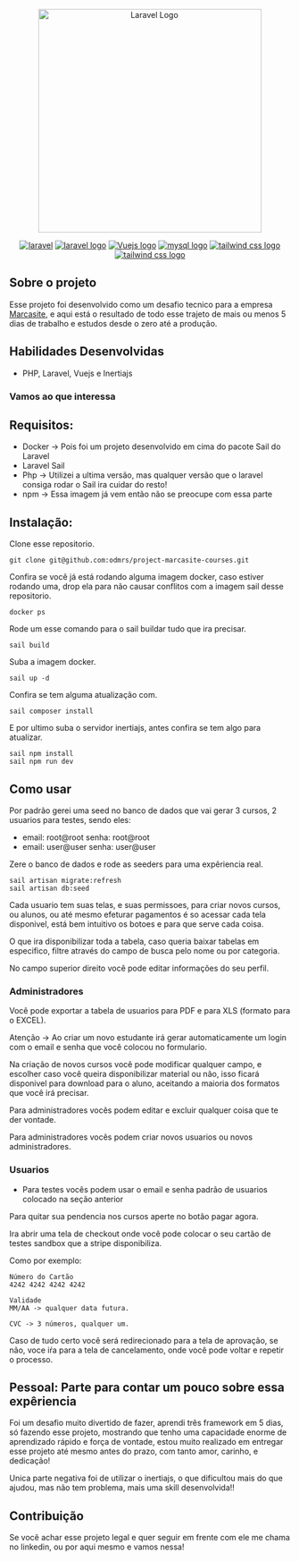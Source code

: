 <p align="center"><a target="_blank"><img src="storage/app/public/images/center-image.png" width="400" alt="Laravel Logo"></a></p>

<p align="center">
<a href="https://www.php.net/"><img src="https://img.shields.io/badge/PHP-777BB4?style=for-the-badge&logo=php&logoColor=white" alt="laravel"></a>
<a href="https://laravel.com/"><img src=" 	https://img.shields.io/badge/Laravel-FF2D20?style=for-the-badge&logo=laravel&logoColor=white" alt="laravel logo"></a>
<a href="https://br.vuejs.org/"><img src="https://img.shields.io/badge/Vue.js-35495E?style=for-the-badge&logo=vue.js&logoColor=4FC08D" alt="Vuejs logo"></a>
<a href="https://www.mysql.com/"><img src="https://img.shields.io/badge/MySQL-00000F?style=for-the-badge&logo=mysql&logoColor=white" alt="mysql logo"></a>
<a href="https://tailwindcss.com/"><img src=" 	https://img.shields.io/badge/Tailwind_CSS-38B2AC?style=for-the-badge&logo=tailwind-css&logoColor=white" alt="tailwind css logo"></a>
<a href="https://stripe.com/br"><img src="https://img.shields.io/badge/Stripe-626CD9?style=for-the-badge&logo=Stripe&logoColor=white" alt="tailwind css logo"></a>
</p>

## Sobre o projeto

Esse projeto foi desenvolvido como um desafio tecnico para a empresa [Marcasite](https://marcasite.com.br/), e aqui está o resultado de todo esse trajeto de mais ou menos 5 dias de trabalho e estudos desde o zero até a produção.

## Habilidades Desenvolvidas

-   PHP, Laravel, Vuejs e Inertiajs

### Vamos ao que interessa

## Requisitos:

-   Docker -> Pois foi um projeto desenvolvido em cima do pacote Sail do Laravel
-   Laravel Sail
-   Php -> Utilizei a ultima versão, mas qualquer versão que o laravel consiga rodar o Sail ira cuidar do resto!
-   npm -> Essa imagem já vem então não se preocupe com essa parte

## Instalação:

Clone esse repositorio.

```git
git clone git@github.com:odmrs/project-marcasite-courses.git
```

Confira se você já está rodando alguma imagem docker, caso estiver rodando uma, drop ela para não causar conflitos com a imagem sail desse repositorio.

```docker
docker ps
```

Rode um esse comando para o sail buildar tudo que ira precisar.

```sail
sail build
```

Suba a imagem docker.

```sail
sail up -d
```

Confira se tem alguma atualização com.

```sail
sail composer install
```

E por ultimo suba o servidor inertiajs, antes confira se tem algo para atualizar.

```sail
sail npm install
sail npm run dev
```

## Como usar

Por padrão gerei uma seed no banco de dados que vai gerar 3 cursos, 2 usuarios para testes, sendo eles:

-   email: root@root senha: root@root
-   email: user@user senha: user@user

Zere o banco de dados e rode as seeders para uma expêriencia real.

```sail
sail artisan migrate:refresh
sail artisan db:seed
```

Cada usuario tem suas telas, e suas permissoes, para criar novos cursos, ou alunos, ou até mesmo efeturar pagamentos é so acessar cada tela disponivel, está bem intuitivo os botoes e para que serve cada coisa.

O que ira disponibilizar toda a tabela, caso queria baixar tabelas em especifico, filtre através do campo de busca pelo nome ou por categoria.

No campo superior direito você pode editar informações do seu perfil.

### Administradores

Você pode exportar a tabela de usuarios para PDF e para XLS (formato para o EXCEL).

Atenção -> Ao criar um novo estudante irá gerar automaticamente um login com o email e senha que você colocou no formulario.

Na criação de novos cursos você pode modificar qualquer campo, e escolher caso você queira disponibilizar material ou não, isso ficará disponivel para download para o aluno, aceitando a maioria dos formatos que você irá precisar.

Para administradores vocês podem editar e excluir qualquer coisa que te der vontade.

Para administradores vocês podem criar novos usuarios ou novos administradores.

### Usuarios

-   Para testes vocês podem usar o email e senha padrão de usuarios colocado na seção anterior

Para quitar sua pendencia nos cursos aperte no botão pagar agora.

Ira abrir uma tela de checkout onde você pode colocar o seu cartão de testes sandbox que a stripe disponibiliza.

Como por exemplo:

```
Número do Cartão
4242 4242 4242 4242

Validade
MM/AA -> qualquer data futura.

CVC -> 3 números, qualquer um.

```

Caso de tudo certo você será redirecionado para a tela de aprovação, se não,
voce iŕa para a tela de cancelamento, onde você pode voltar e repetir o processo.

## Pessoal: Parte para contar um pouco sobre essa expêriencia

Foi um desafio muito divertido de fazer, aprendi três framework em 5 dias, só fazendo esse projeto, mostrando que tenho uma capacidade enorme de aprendizado rápido e força de vontade, estou muito realizado em entregar esse projeto até mesmo antes do prazo, com tanto amor, carinho, e dedicação!

Unica parte negativa foi de utilizar o inertiajs, o que dificultou mais do que ajudou, mas não tem problema, mais uma skill desenvolvida!!

## Contribuição

Se você achar esse projeto legal e quer seguir em frente com ele me chama no linkedin, ou por aqui mesmo e vamos nessa!
